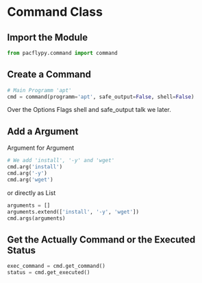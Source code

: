 # Command Class

## Import the Module
```python
from pacflypy.command import command
```

## Create a Command
```python
# Main Programm 'apt'
cmd = command(programm='apt', safe_output=False, shell=False)
```

Over the Options Flags shell and safe_output talk we later.

## Add a Argument

Argument for Argument

```python
# We add 'install', '-y' and 'wget'
cmd.arg('install')
cmd.arg('-y')
cmd.arg('wget')
```

or directly as List

```python
arguments = []
arguments.extend(['install', '-y', 'wget'])
cmd.args(arguments)
```

## Get the Actually Command or the Executed Status

```python
exec_command = cmd.get_command()
status = cmd.get_executed()
```

